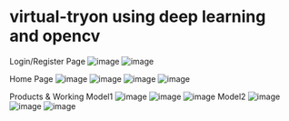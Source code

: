 # virtual-tryon using deep learning and opencv

Login/Register Page
![image](https://github.com/himanshu1315sharma/virtual-tryon/assets/124361184/c8bed7a5-da8a-4623-b2b1-a7c9fd82a0f0)
![image](https://github.com/himanshu1315sharma/virtual-tryon/assets/124361184/aaf0659a-93eb-4b55-985b-3347501aaafa)

Home Page
![image](https://github.com/himanshu1315sharma/virtual-tryon/assets/124361184/9417cf73-ae25-4780-8b27-42fd2949b0a7)
![image](https://github.com/himanshu1315sharma/virtual-tryon/assets/124361184/a01f7047-e4e9-4269-9a46-bf260d613f67)
![image](https://github.com/himanshu1315sharma/virtual-tryon/assets/124361184/542020d3-8a26-4b11-bfd1-cc6a786e9ca5)
![image](https://github.com/himanshu1315sharma/virtual-tryon/assets/124361184/3b72a1ff-badb-49e3-8526-878e01cd4278)

Products & Working
Model1
![image](https://github.com/himanshu1315sharma/virtual-tryon/assets/124361184/2a97372a-15dc-4ccb-baba-32db5c0ce725)
![image](https://github.com/himanshu1315sharma/virtual-tryon/assets/124361184/87269cfa-998d-4141-a7c2-9720fc657562)
![image](https://github.com/himanshu1315sharma/virtual-tryon/assets/124361184/43930860-3d7f-4a57-9901-ac72559d1940)
Model2
![image](https://github.com/himanshu1315sharma/virtual-tryon/assets/124361184/5de6607e-4a51-4ab2-9441-ed6caafe3c06)
![image](https://github.com/himanshu1315sharma/virtual-tryon/assets/124361184/b46d8e20-59ad-45dd-91d2-78963bf37921)
![image](https://github.com/himanshu1315sharma/virtual-tryon/assets/124361184/77160203-ca96-4212-9b08-21d2afdc4835)












